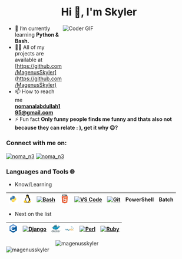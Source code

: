 <h1 align="center">Hi 👋, I'm Skyler</h1>
<img align="right" alt="Coder GIF" height=230 width=350 src="https://miro.medium.com/max/1360/0*7Q3yvSIv_t0ioJ-Z.gif" />

- 🌱 I’m currently learning **Python & Bash.**
- 👨‍💻 All of my projects are available at [https://github.com/MagenusSkyler](https://github.com/MagenusSkyler)
- 📫 How to reach me **nomanalabdullah195@gmail.com**
- ⚡ Fun fact **Only funny people finds me funny and thats also not because they can relate : ), get it why 😉?**

<h3 align="left">Connect with me on:</h3>
<p align="left">
<a href="https://twitter.com/noma_n3" target="blank"><img align="center" src="https://raw.githubusercontent.com/rahuldkjain/github-profile-readme-generator/master/src/images/icons/Social/twitter.svg" alt="noma_n3" height="30" width="40" /></a>
<a href="https://instagram.com/noma_n3" target="blank"><img align="center" src="https://raw.githubusercontent.com/rahuldkjain/github-profile-readme-generator/master/src/images/icons/Social/instagram.svg" alt="noma_n3" height="30" width="40" /></a>
</p>

### Languages and Tools 🌐

- Know/Learning

| [<img src="https://raw.githubusercontent.com/github/explore/80688e429a7d4ef2fca1e82350fe8e3517d3494d/topics/python/python.png" alt="Python" width="24">](https://www.python.org/) | [<img src="https://raw.githubusercontent.com/devicons/devicon/master/icons/linux/linux-original.svg" alt="Linux" width="24">](https://www.linux.org/)  | [<img src="https://www.vectorlogo.zone/logos/gnu_bash/gnu_bash-icon.svg" alt="Bash" width="24">](https://www.gnu.org/software/bash/)  |  [<img src="https://raw.githubusercontent.com/devicons/devicon/master/icons/html5/html5-original-wordmark.svg" alt="HTML5" width="24">](https://www.w3.org/html/) |  [<img src="https://raw.githubusercontent.com/Delta456/Delta456/master/img/vscode.png" alt="VS Code" width="24">](https://code.visualstudio.com/) |  [<img src="https://www.vectorlogo.zone/logos/git-scm/git-scm-icon.svg" alt="Git" width="24">](https://git-scm.com/) | PowerShell | Batch
|---|---|---|---|---|---|---|---|

- Next on the list

| [<img src="https://raw.githubusercontent.com/devicons/devicon/master/icons/c/c-original.svg" alt="C" width="24">](https://www.cprogramming.com/) | [<img src="https://cdn.worldvectorlogo.com/logos/django.svg" alt="Django" width="24">](https://www.djangoproject.com/) | [<img src="https://raw.githubusercontent.com/devicons/devicon/master/icons/docker/docker-original-wordmark.svg" alt="Docker" width="24">](https://www.docker.com/) | [<img src="https://raw.githubusercontent.com/devicons/devicon/master/icons/mysql/mysql-original-wordmark.svg" alt="MySQL" width="24">](https://www.mysql.com/) | [<img src="https://api.iconify.design/logos-perl.svg" alt="Perl" width="24">](https://www.perl.org/) | [<img src="https://upload.wikimedia.org/wikipedia/commons/thumb/7/73/Ruby_logo.svg/121px-Ruby_logo.svg.png" alt="Ruby" width="24">](https://www.ruby-lang.org/en/) 
|---|---|---|---|---|---|

<p><img align="right" width=370 src="https://github-readme-stats.vercel.app/api/top-langs?username=magenusskyler&show_icons=true&locale=en&layout=compact" alt="magenusskyler" /></p>

<p><img align="left" width=370 src="https://github-readme-streak-stats.herokuapp.com/?user=magenusskyler&" alt="magenusskyler" /></p>

